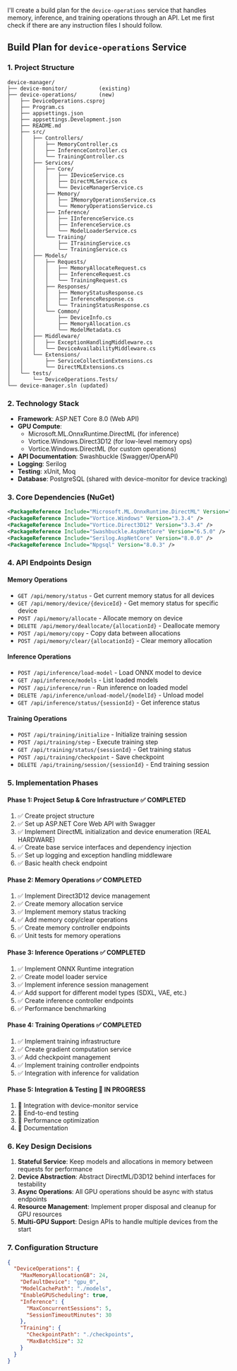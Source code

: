 I'll create a build plan for the `device-operations` service that handles memory, inference, and training operations through an API. Let me first check if there are any instruction files I should follow.

## Build Plan for `device-operations` Service

### 1. **Project Structure**
```
device-manager/
├── device-monitor/          (existing)
├── device-operations/       (new)
│   ├── DeviceOperations.csproj
│   ├── Program.cs
│   ├── appsettings.json
│   ├── appsettings.Development.json
│   ├── README.md
│   ├── src/
│   │   ├── Controllers/
│   │   │   ├── MemoryController.cs
│   │   │   ├── InferenceController.cs
│   │   │   └── TrainingController.cs
│   │   ├── Services/
│   │   │   ├── Core/
│   │   │   │   ├── IDeviceService.cs
│   │   │   │   ├── DirectMLService.cs
│   │   │   │   └── DeviceManagerService.cs
│   │   │   ├── Memory/
│   │   │   │   ├── IMemoryOperationsService.cs
│   │   │   │   └── MemoryOperationsService.cs
│   │   │   ├── Inference/
│   │   │   │   ├── IInferenceService.cs
│   │   │   │   ├── InferenceService.cs
│   │   │   │   └── ModelLoaderService.cs
│   │   │   └── Training/
│   │   │       ├── ITrainingService.cs
│   │   │       └── TrainingService.cs
│   │   ├── Models/
│   │   │   ├── Requests/
│   │   │   │   ├── MemoryAllocateRequest.cs
│   │   │   │   ├── InferenceRequest.cs
│   │   │   │   └── TrainingRequest.cs
│   │   │   ├── Responses/
│   │   │   │   ├── MemoryStatusResponse.cs
│   │   │   │   ├── InferenceResponse.cs
│   │   │   │   └── TrainingStatusResponse.cs
│   │   │   └── Common/
│   │   │       ├── DeviceInfo.cs
│   │   │       ├── MemoryAllocation.cs
│   │   │       └── ModelMetadata.cs
│   │   ├── Middleware/
│   │   │   ├── ExceptionHandlingMiddleware.cs
│   │   │   └── DeviceAvailabilityMiddleware.cs
│   │   └── Extensions/
│   │       ├── ServiceCollectionExtensions.cs
│   │       └── DirectMLExtensions.cs
│   └── tests/
│       └── DeviceOperations.Tests/
└── device-manager.sln (updated)
```

### 2. **Technology Stack**
- **Framework**: ASP.NET Core 8.0 (Web API)
- **GPU Compute**: 
  - Microsoft.ML.OnnxRuntime.DirectML (for inference)
  - Vortice.Windows.Direct3D12 (for low-level memory ops)
  - Vortice.Windows.DirectML (for custom operations)
- **API Documentation**: Swashbuckle (Swagger/OpenAPI)
- **Logging**: Serilog
- **Testing**: xUnit, Moq
- **Database**: PostgreSQL (shared with device-monitor for device tracking)

### 3. **Core Dependencies** (NuGet)
```xml
<PackageReference Include="Microsoft.ML.OnnxRuntime.DirectML" Version="1.16.3" />
<PackageReference Include="Vortice.Windows" Version="3.3.4" />
<PackageReference Include="Vortice.Direct3D12" Version="3.3.4" />
<PackageReference Include="Swashbuckle.AspNetCore" Version="6.5.0" />
<PackageReference Include="Serilog.AspNetCore" Version="8.0.0" />
<PackageReference Include="Npgsql" Version="8.0.3" />
```

### 4. **API Endpoints Design**

#### Memory Operations
- `GET /api/memory/status` - Get current memory status for all devices
- `GET /api/memory/device/{deviceId}` - Get memory status for specific device
- `POST /api/memory/allocate` - Allocate memory on device
- `DELETE /api/memory/deallocate/{allocationId}` - Deallocate memory
- `POST /api/memory/copy` - Copy data between allocations
- `POST /api/memory/clear/{allocationId}` - Clear memory allocation

#### Inference Operations
- `POST /api/inference/load-model` - Load ONNX model to device
- `GET /api/inference/models` - List loaded models
- `POST /api/inference/run` - Run inference on loaded model
- `DELETE /api/inference/unload-model/{modelId}` - Unload model
- `GET /api/inference/status/{sessionId}` - Get inference status

#### Training Operations
- `POST /api/training/initialize` - Initialize training session
- `POST /api/training/step` - Execute training step
- `GET /api/training/status/{sessionId}` - Get training status
- `POST /api/training/checkpoint` - Save checkpoint
- `DELETE /api/training/session/{sessionId}` - End training session

### 5. **Implementation Phases**

#### Phase 1: Project Setup & Core Infrastructure ✅ COMPLETED
1. ✅ Create project structure
2. ✅ Set up ASP.NET Core Web API with Swagger
3. ✅ Implement DirectML initialization and device enumeration (REAL HARDWARE)
4. ✅ Create base service interfaces and dependency injection
5. ✅ Set up logging and exception handling middleware
6. ✅ Basic health check endpoint

#### Phase 2: Memory Operations ✅ COMPLETED
1. ✅ Implement Direct3D12 device management
2. ✅ Create memory allocation service
3. ✅ Implement memory status tracking
4. ✅ Add memory copy/clear operations
5. ✅ Create memory controller endpoints
6. ✅ Unit tests for memory operations

#### Phase 3: Inference Operations ✅ COMPLETED
1. ✅ Implement ONNX Runtime integration
2. ✅ Create model loader service
3. ✅ Implement inference session management
4. ✅ Add support for different model types (SDXL, VAE, etc.)
5. ✅ Create inference controller endpoints
6. ✅ Performance benchmarking

#### Phase 4: Training Operations ✅ COMPLETED
1. ✅ Implement training infrastructure
2. ✅ Create gradient computation service
3. ✅ Add checkpoint management
4. ✅ Implement training controller endpoints
5. ✅ Integration with inference for validation

#### Phase 5: Integration & Testing 🚀 IN PROGRESS
1. 🔄 Integration with device-monitor service
2. 🔄 End-to-end testing
3. 🔄 Performance optimization
4. 🔄 Documentation

### 6. **Key Design Decisions**

1. **Stateful Service**: Keep models and allocations in memory between requests for performance
2. **Device Abstraction**: Abstract DirectML/D3D12 behind interfaces for testability
3. **Async Operations**: All GPU operations should be async with status endpoints
4. **Resource Management**: Implement proper disposal and cleanup for GPU resources
5. **Multi-GPU Support**: Design APIs to handle multiple devices from the start

### 7. **Configuration Structure**
```json
{
  "DeviceOperations": {
    "MaxMemoryAllocationGB": 24,
    "DefaultDevice": "gpu_0",
    "ModelCachePath": "./models",
    "EnableGPUScheduling": true,
    "Inference": {
      "MaxConcurrentSessions": 5,
      "SessionTimeoutMinutes": 30
    },
    "Training": {
      "CheckpointPath": "./checkpoints",
      "MaxBatchSize": 32
    }
  }
}
```